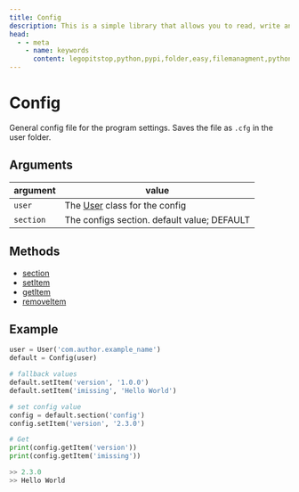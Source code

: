```yaml
---
title: Config
description: This is a simple library that allows you to read, write and create files within your own folder inside the user folder `C:/User/USER/.python/PACKAGE_ID`
head:
  - - meta
    - name: keywords
      content: legopitstop,python,pypi,folder,easy,filemanagment,pythonpackage,userfolder
---
```


# Config

General config file for the program settings. Saves the file as `.cfg` in the user folder.

## Arguments

| argument  | value                                             |
| --------- | ------------------------------------------------- |
| `user`    | The [User](/userfolder/User) class for the config |
| `section` | The configs section. default value; DEFAULT       |

## Methods

- [section](#section)
- [setItem](#setItem)
- [getItem](#getItem)
- [removeItem](#removeItem)

## Example

```py
user = User('com.author.example_name')
default = Config(user)

# fallback values
default.setItem('version', '1.0.0')
default.setItem('imissing', 'Hello World')

# set config value
config = default.section('config')
config.setItem('version', '2.3.0')

# Get
print(config.getItem('version'))
print(config.getItem('imissing'))

>> 2.3.0
>> Hello World
```
